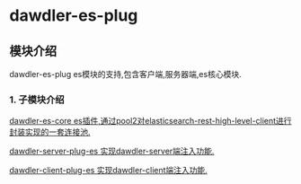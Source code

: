 # dawdler-es-plug

## 模块介绍

dawdler-es-plug es模块的支持,包含客户端,服务器端,es核心模块.

### 1. 子模块介绍

[dawdler-es-core es插件,通过pool2对elasticsearch-rest-high-level-client进行封装实现的一套连接池.](./dawdler-es-core/README.md)

[dawdler-server-plug-es 实现dawdler-server端注入功能.](./dawdler-server-plug-es/README.md)

[dawdler-client-plug-es 实现dawdler-client端注入功能.](./dawdler-client-plug-es/README.md)
